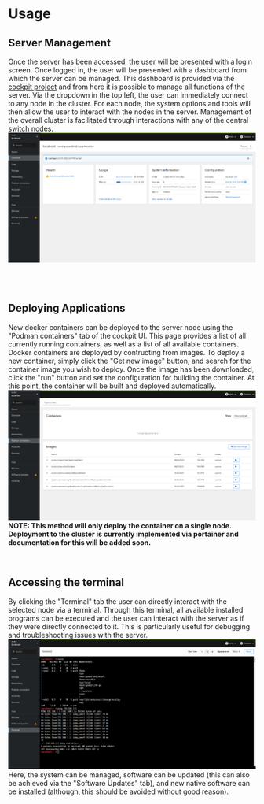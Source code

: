 # Usage
## Server Management
Once the server has been accessed, the user will be presented with a login screen. Once logged in, the user will be presented with a dashboard from which the server can be managed. This dashboard is provided via the [cockpit project](https://cockpit-project.org) and from here it is possible to manage all functions of the server. Via the dropdown in the top left, the user can immediately connect to any node in the cluster. For each node, the system options and tools will then allow the user to interact with the nodes in the server. Management of the overall cluster is facilitated through interactions with any of the central switch nodes.<br>
![An example of a cockpit page](cockpit.png)

<br><br>

## Deploying Applications
New docker containers can be deployed to the server node using the "Podman containers" tab of the cockpit UI. This page provides a list of all currently running containers, as well as a list of all available containers. Docker containers are deployed by contructing from images. To deploy a new container, simply click the "Get new image" button, and search for the container image you wish to deploy. Once the image has been downloaded, click the "run" button and set the configuration for building the container. At this point, the container will be built and deployed automatically.<br>
![The podman containers page](podman.png)<br>
**NOTE: This method will only deploy the container on a single node. Deployment to the cluster is currently implemented via portainer and documentation for this will be added soon.**

<br>

## Accessing the terminal
By clicking the "Terminal" tab the user can directly interact with the selected node via a terminal. Through this terminal, all available installed programs can be executed and the user can interact with the server as if they were directly connected to it. This is particularly useful for debugging and troubleshooting issues with the server.<br>
![The terminal page](terminal.png)<br>
Here, the system can be managed, software can be updated (this can also be achieved via the "Software Updates" tab), and new native software can be installed (although, this should be avoided without good reason).
